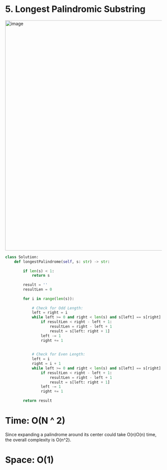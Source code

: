 # 5. Longest Palindromic Substring

<img width="739" alt="image" src="https://user-images.githubusercontent.com/35987583/163331610-f34ddba3-20a0-44b2-b4bc-ede2690fb4db.png">


```python
class Solution:
    def longestPalindrome(self, s: str) -> str:
        
        if len(s) < 1:
            return s
        
        result = ''
        resultLen = 0
        
        for i in range(len(s)):
            
            # Check for Odd Length:
            left = right = i
            while left >= 0 and right < len(s) and s[left] == s[right]:
                if resultLen < right - left + 1:
                    resultLen = right - left + 1
                    result = s[left: right + 1]
                left -= 1
                right += 1
            
            
            # Check for Even Length:  
            left = i
            right = i + 1
            while left >= 0 and right < len(s) and s[left] == s[right]:
                if resultLen < right - left + 1:
                    resultLen = right - left + 1
                    result = s[left: right + 1]
                left -= 1
                right += 1
                
        return result
```

# Time: O(N ^ 2)
Since expanding a palindrome around its center could take O(n)O(n) time, the overall complexity is O(n^2).

# Space: O(1)
